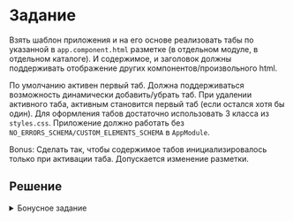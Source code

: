 # Задание

Взять шаблон приложения и на его основе реализовать табы по указанной в `app.component.html` разметке (в отдельном модуле, в отдельном каталоге). И содержимое, и заголовок должны поддерживать отображение других компонентов/произвольного html. 

По умолчанию активен первый таб. Должна поддерживаться возможность динамически добавить/убрать таб. При удалении активного таба, активным становится первый таб (если остался хотя бы один). Для оформления табов достаточно использовать 3 класса из `styles.css`. Приложение должно работать без `NO_ERRORS_SCHEMA/CUSTOM_ELEMENTS_SCHEMA` в `AppModule`.

Bonus: Сделать так, чтобы содержимое табов инициализировалось только при активации таба. Допускается изменение разметки.

## Решение
<details>
<summary>Бонусное задание</summary>
<div>
 
 
**Пояснение к исходникам. Описание порядка действий**.

1. В реализации основной части у нас при загрузке отображался весь контент, но и скрыть его через `ngIf` не получится, 
так как `ng-content` это всего лишь проекция и вызывается раньше места расположения `ng-content`.

2. Так как по условию разрешается менять структуру, то мы просто обернём контентную часть `tab-content` в
директиву `ng-template` (хранит шаблон вне отображения).

```
    <tab-content>
      <ng-template>
        Tab <b>{{ tab }}</b> content
        <test [tab]="tab"></test>
      </ng-template>
    </tab-content> 
```

3. Теперь контент не выводится вообще, но это можно решить с помощью специальной директивы `ngTemplateOutlet` 
(выводит шаблон по переданной ссылке).

```
<ng-template [ngTemplateOutlet]="templateRef"></ng-template>
```

И в компоненте создаём такую ссылку на шаблон.

```
@ContentChild(TemplateRef) templateRef: TemplateRef<any>;
```

4. Теперь мы можем поставить условие через `*ngIf` и всё будет работать.

```
<ng-container *ngIf="!hidden">
  <ng-template [ngTemplateOutlet]="templateRef"></ng-template>
</ng-container>
```

</details>


 
